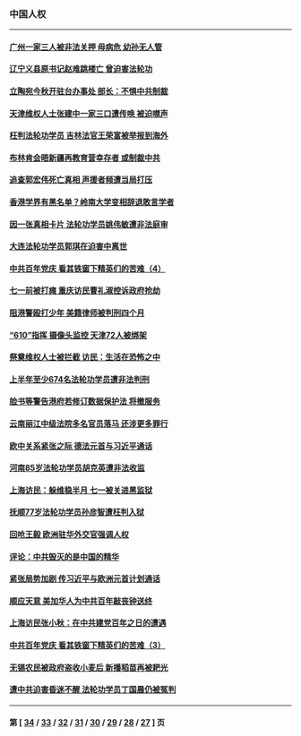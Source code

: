 ### 中国人权
---
#### [广州一家三人被非法关押 母病危 幼孙无人管](../../pages/ncid278/n13076082.md) 
#### [辽宁义县原书记赵难跳楼亡 曾迫害法轮功](../../pages/ncid278/n13074283.md) 
#### [立陶宛今秋开驻台办事处 部长：不惧中共制裁](../../pages/ncid278/n13074764.md) 
#### [天津维权人士张建中一家三口遭传唤 被迫噤声](../../pages/ncid278/n13074664.md) 
#### [枉判法轮功学员 吉林法官王荣富被举报到海外](../../pages/ncid278/n13073687.md) 
#### [布林肯会晤新疆再教育营幸存者 或制裁中共](../../pages/ncid278/n13074039.md) 
#### [追查郭宏伟死亡真相 声援者频遭当局打压](../../pages/ncid278/n13072915.md) 
#### [香港学界有黑名单？岭南大学变相辞退敢言学者](../../pages/ncid278/n13072523.md) 
#### [因一张真相卡片 法轮功学员姚伟敏遭非法庭审](../../pages/ncid278/n13072119.md) 
#### [大连法轮功学员郭琪在迫害中离世](../../pages/ncid278/n13068800.md) 
#### [中共百年党庆 看其铁窗下精英们的苦难（4）](../../pages/ncid278/n13071329.md) 
#### [七一前被打瘫 重庆访民曹礼淑控诉政府抢劫](../../pages/ncid278/n13070844.md) 
#### [阻港警殴打少年 美籍律师被判刑四个月](../../pages/ncid278/n13071695.md) 
#### [“610”指挥 摄像头监控 天津72人被绑架](../../pages/ncid278/n13069798.md) 
#### [祭奠维权人士被拦截 访民：生活在恐怖之中](../../pages/ncid278/n13070729.md) 
#### [上半年至少674名法轮功学员遭非法判刑](../../pages/ncid278/n13069232.md) 
#### [脸书等警告港府若修订数据保护法 将撤服务](../../pages/ncid278/n13069603.md) 
#### [云南丽江中级法院多名官员落马 还涉更多罪行](../../pages/ncid278/n13066824.md) 
#### [欧中关系紧张之际 德法元首与习近平通话](../../pages/ncid278/n13069345.md) 
#### [河南85岁法轮功学员胡克英遭非法收监](../../pages/ncid278/n13056270.md) 
#### [上海访民：躲维稳半月 七一被关进黑监狱](../../pages/ncid278/n13068117.md) 
#### [抚顺77岁法轮功学员孙彦智遭枉判入狱](../../pages/ncid278/n13066556.md) 
#### [回呛王毅 欧洲驻华外交官强调人权](../../pages/ncid278/n13067222.md) 
#### [评论：中共毁灭的是中国的精华](../../pages/ncid278/n13066820.md) 
#### [紧张局势加剧 传习近平与欧洲元首计划通话](../../pages/ncid278/n13067124.md) 
#### [顺应天意 美加华人为中共百年敲丧钟送终](../../pages/ncid278/n13066942.md) 
#### [上海访民张小秋：在中共建党百年之日的遭遇](../../pages/ncid278/n13066384.md) 
#### [中共百年党庆 看其铁窗下精英们的苦难（3）](../../pages/ncid278/n13065400.md) 
#### [无锡农民被政府盗收小麦后 新播稻苗再被耙光](../../pages/ncid278/n13066356.md) 
#### [遭中共迫害昏迷不醒 法轮功学员丁国晨仍被冤判](../../pages/ncid278/n13065106.md) 

---
#### 第 [ [34](./34.md) / [33](./33.md) / [32](./32.md) / [31](./31.md) / [30](./30.md) / [29](./29.md) / [28](./28.md) / [27](./27.md) ] 页
